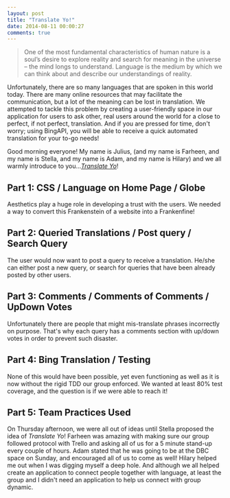 ```yaml
---
layout: post
title: "Translate Yo!"
date: 2014-08-11 00:00:27
comments: true
---
```


> One of the most fundamental characteristics of human nature is a soul’s desire to explore reality and search for meaning in the universe – the mind longs to understand. Language is the medium by which we can think about and describe our understandings of reality.

Unfortunately, there are so many languages that are spoken in this world today. There are many online resources that may facilitate the communication, but a lot of the meaning can be lost in translation. We attempted to tackle this problem by creating a user-friendly space in our application for users to ask other, real users around the world for a close to perfect, if not perfect, translation. And if you are pressed for time, don't worry; using BingAPI, you will be able to receive a quick automated translation for your to-go needs!

Good morning everyone! My name is Julius, (and my name is Farheen, and my name is Stella, and my name is Adam, and my name is Hilary) and we all warmly introduce to you...*[Translate Yo](http://translate-yo.herokuapp.com/)*!

## Part 1: CSS / Language on Home Page / Globe

Aesthetics play a huge role in developing a trust with the users. We needed a way to convert this Frankenstein of a website into a Frankenfine!

## Part 2: Queried Translations / Post query / Search Query

The user would now want to post a query to receive a translation. He/she can either post a new query, or search for queries that have been already posted by other users.

## Part 3: Comments / Comments of Comments / UpDown Votes

Unfortunately there are people that might mis-translate phrases incorrectly on purpose. That's why each query has a comments section with up/down votes in order to prevent such disaster.

## Part 4: Bing Translation / Testing

None of this would have been possible, yet even functioning as well as it is now without the rigid TDD our group enforced. We wanted at least 80% test coverage, and the question is if we were able to reach it!

## Part 5: Team Practices Used

On Thursday afternoon, we were all out of ideas until Stella proposed the idea of *Translate Yo*! Farheen was amazing with making sure our group followed protocol with Trello and asking all of us for a 5 minute stand-up every couple of hours. Adam stated that he was going to be at the DBC space on Sunday, and encouraged all of us to come as well! Hilary helped me out when I was digging myself a deep hole. And although we all helped create an application to connect people together with language, at least the group and I didn't need an application to help us connect with group dynamic.